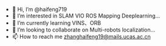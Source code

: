- 👋 Hi, I’m @haifeng719
- 👀 I’m interested in SLAM VIO ROS Mapping Deeplearning...
- 🌱 I’m currently learning VINS、ORB
- 💞️ I’m looking to collaborate on Multi-robots localization...
- 📫 How to reach me zhanghaifeng19@mails.ucas.ac.cn

<!---
haifeng719/haifeng719 is a ✨ special ✨ repository because its `README.md` (this file) appears on your GitHub profile.
You can click the Preview link to take a look at your changes.
--->
